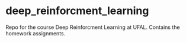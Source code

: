 # deep_reinforcment_learning
Repo for the course Deep Reinforcment Learning at UFAL. Contains the homework assignments.

